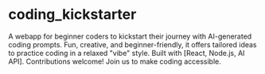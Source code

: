 # coding_kickstarter
A webapp for beginner coders to kickstart their journey with AI-generated coding prompts. Fun, creative, and beginner-friendly, it offers tailored ideas to practice coding in a relaxed "vibe" style. Built with [React, Node.js, AI API]. Contributions welcome! Join us to make coding accessible.
